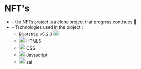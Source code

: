 # NFT's

<ul>
  <li>
    - the NFTs project is a clone project that progress continues <g-emoji class="g-emoji" alias="rocket" fallback-src="https://github.githubassets.com/images/icons/emoji/unicode/1f680.png">🚀</g-emoji>
  </li>
  <li>
      - Technologies used in the project :
      <ul>
        <li>
          Bootstrap v5.2.3 
          <img src="https://camo.githubusercontent.com/2512b49c89512f2ff3718f7257f48ed5c46a4e331abbd890b6c5e8c0e458434f/68747470733a2f2f676574626f6f7473747261702e636f6d2f646f63732f352e322f6173736574732f6272616e642f626f6f7473747261702d6c6f676f2d736861646f772e706e67" alt="Bootstrap" width="20" height="20" data-canonical-src="https://getbootstrap.com/docs/5.2/assets/brand/bootstrap-logo-shadow.png" style="max-width: 100%;">
        </li>
        <li>
        <img src="https://raw.githubusercontent.com/danielcranney/readme-generator/main/public/icons/skills/html5-colored.svg" width="20" height="20" alt="HTML5" style="max-width: 100%;">  HTML5 
        </li>
        <li>
          <img src="https://raw.githubusercontent.com/danielcranney/readme-generator/main/public/icons/skills/css3-colored.svg" width="20" height="20" alt="CSS3" style="max-width: 100%;"> CSS 
        </li>
        <li>
          <img src="https://raw.githubusercontent.com/danielcranney/readme-generator/main/public/icons/skills/javascript-colored.svg" width="20" height="20" alt="JavaScript" style="max-width: 100%;"> Javascript 
        </li>
        <li>
          <img src="https://mciastek.github.io/sal/website/images/logo.svg" width="20" height="20" alt="sal" style="max-width: 100%;"> sal 
       </li>
      </ul>
  </li>
</ul>
